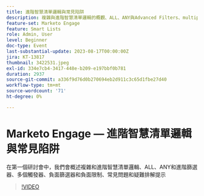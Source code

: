 ```yaml
---
title: 進階智慧清單邏輯與常見陷阱
description: 複雜與進階智慧清單邏輯的概觀、ALL、ANY與Advanced Filters、multiple triggers、negative filters and negative constraints、common issues和troubleshooting tips
feature-set: Marketo Engage
feature: Smart Lists
role: Admin, User
level: Beginner
doc-type: Event
last-substantial-update: 2023-08-17T00:00:00Z
jira: KT-13817
thumbnail: 3422531.jpeg
exl-id: 334e7cb4-3417-448e-b209-e197bbf0b781
duration: 2937
source-git-commit: a336f9d76d0b270694eb2d911c3c65d1fbe27d40
workflow-type: tm+mt
source-wordcount: '71'
ht-degree: 0%

---
```


# Marketo Engage — 進階智慧清單邏輯與常見陷阱

在第一個研討會中，我們會概述複雜和進階智慧清單邏輯、ALL、ANY和進階篩選器、多個觸發器、負面篩選器和負面限制、常見問題和疑難排解提示

>[!VIDEO](https://video.tv.adobe.com/v/3422531/?learn=on)
